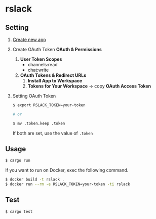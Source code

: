 # rslack

## Setting

1. [Create new app](https://api.slack.com/apps)

1. Create OAuth Token
    **OAuth & Permissions**
    1. **User Token Scopes**
        - channels:read
        - chat:write
    1. **OAuth Tokens & Redirect URLs**
        1. **Install App to Workspace**
        2. **Tokens for Your Workspace** -> copy **OAuth Access Token**

1. Setting OAuth Token

    ```bash
    $ export RSLACK_TOKEN=your-token

    # or

    $ mv .token.keep .token
    ```

    If both are set, use the value of `.token`

## Usage

```bash
$ cargo run
```

If you want to run on Docker, exec the following command.
```bash
$ docker build -t rslack .
$ docker run --rm -e RSLACK_TOKEN=your-token -ti rslack
```

## Test

```bash
$ cargo test
```
